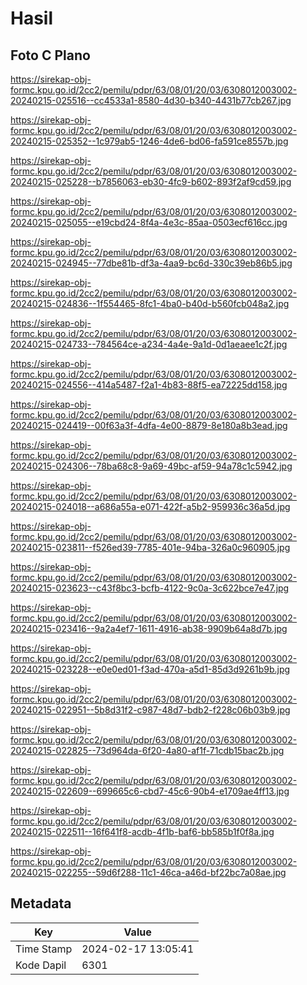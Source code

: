 # Hasil

## Foto C Plano

https://sirekap-obj-formc.kpu.go.id/2cc2/pemilu/pdpr/63/08/01/20/03/6308012003002-20240215-025516--cc4533a1-8580-4d30-b340-4431b77cb267.jpg

https://sirekap-obj-formc.kpu.go.id/2cc2/pemilu/pdpr/63/08/01/20/03/6308012003002-20240215-025352--1c979ab5-1246-4de6-bd06-fa591ce8557b.jpg

https://sirekap-obj-formc.kpu.go.id/2cc2/pemilu/pdpr/63/08/01/20/03/6308012003002-20240215-025228--b7856063-eb30-4fc9-b602-893f2af9cd59.jpg

https://sirekap-obj-formc.kpu.go.id/2cc2/pemilu/pdpr/63/08/01/20/03/6308012003002-20240215-025055--e19cbd24-8f4a-4e3c-85aa-0503ecf616cc.jpg

https://sirekap-obj-formc.kpu.go.id/2cc2/pemilu/pdpr/63/08/01/20/03/6308012003002-20240215-024945--77dbe81b-df3a-4aa9-bc6d-330c39eb86b5.jpg

https://sirekap-obj-formc.kpu.go.id/2cc2/pemilu/pdpr/63/08/01/20/03/6308012003002-20240215-024836--1f554465-8fc1-4ba0-b40d-b560fcb048a2.jpg

https://sirekap-obj-formc.kpu.go.id/2cc2/pemilu/pdpr/63/08/01/20/03/6308012003002-20240215-024733--784564ce-a234-4a4e-9a1d-0d1aeaee1c2f.jpg

https://sirekap-obj-formc.kpu.go.id/2cc2/pemilu/pdpr/63/08/01/20/03/6308012003002-20240215-024556--414a5487-f2a1-4b83-88f5-ea72225dd158.jpg

https://sirekap-obj-formc.kpu.go.id/2cc2/pemilu/pdpr/63/08/01/20/03/6308012003002-20240215-024419--00f63a3f-4dfa-4e00-8879-8e180a8b3ead.jpg

https://sirekap-obj-formc.kpu.go.id/2cc2/pemilu/pdpr/63/08/01/20/03/6308012003002-20240215-024306--78ba68c8-9a69-49bc-af59-94a78c1c5942.jpg

https://sirekap-obj-formc.kpu.go.id/2cc2/pemilu/pdpr/63/08/01/20/03/6308012003002-20240215-024018--a686a55a-e071-422f-a5b2-959936c36a5d.jpg

https://sirekap-obj-formc.kpu.go.id/2cc2/pemilu/pdpr/63/08/01/20/03/6308012003002-20240215-023811--f526ed39-7785-401e-94ba-326a0c960905.jpg

https://sirekap-obj-formc.kpu.go.id/2cc2/pemilu/pdpr/63/08/01/20/03/6308012003002-20240215-023623--c43f8bc3-bcfb-4122-9c0a-3c622bce7e47.jpg

https://sirekap-obj-formc.kpu.go.id/2cc2/pemilu/pdpr/63/08/01/20/03/6308012003002-20240215-023416--9a2a4ef7-1611-4916-ab38-9909b64a8d7b.jpg

https://sirekap-obj-formc.kpu.go.id/2cc2/pemilu/pdpr/63/08/01/20/03/6308012003002-20240215-023228--e0e0ed01-f3ad-470a-a5d1-85d3d9261b9b.jpg

https://sirekap-obj-formc.kpu.go.id/2cc2/pemilu/pdpr/63/08/01/20/03/6308012003002-20240215-022951--5b8d31f2-c987-48d7-bdb2-f228c06b03b9.jpg

https://sirekap-obj-formc.kpu.go.id/2cc2/pemilu/pdpr/63/08/01/20/03/6308012003002-20240215-022825--73d964da-6f20-4a80-af1f-71cdb15bac2b.jpg

https://sirekap-obj-formc.kpu.go.id/2cc2/pemilu/pdpr/63/08/01/20/03/6308012003002-20240215-022609--699665c6-cbd7-45c6-90b4-e1709ae4ff13.jpg

https://sirekap-obj-formc.kpu.go.id/2cc2/pemilu/pdpr/63/08/01/20/03/6308012003002-20240215-022511--16f641f8-acdb-4f1b-baf6-bb585b1f0f8a.jpg

https://sirekap-obj-formc.kpu.go.id/2cc2/pemilu/pdpr/63/08/01/20/03/6308012003002-20240215-022255--59d6f288-11c1-46ca-a46d-bf22bc7a08ae.jpg


## Metadata

| Key        | Value               |
| ---------- | ------------------- |
| Time Stamp | 2024-02-17 13:05:41 |
| Kode Dapil | 6301                |



